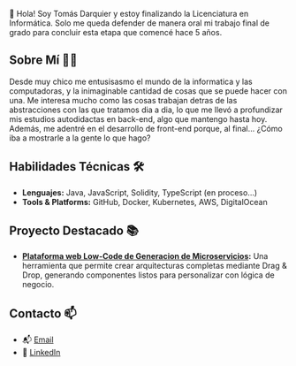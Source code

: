 👋 Hola! Soy Tomás Darquier y estoy finalizando la Licenciatura en Informática. Solo me queda defender de manera oral mi trabajo final de grado para concluir esta etapa que comencé hace 5 años.

## Sobre Mí 🧑‍💻
Desde muy chico me entusisasmo el mundo de la informatica y las computadoras, y la inimaginable cantidad de cosas que se puede hacer con una. Me interesa mucho como las cosas trabajan detras de las abstracciones con las que tratamos dia a dia, lo que me llevó a profundizar mis estudios autodidactas en back-end, algo que mantengo hasta hoy. Además, me adentré en el desarrollo de front-end porque, al final... ¿Cómo iba a mostrarle a la gente lo que hago?

## Habilidades Técnicas 🛠️
- **Lenguajes:** Java, JavaScript, Solidity, TypeScript (en proceso...)
- **Tools & Platforms:** GitHub, Docker, Kubernetes, AWS, DigitalOcean

## Proyecto Destacado 📚
- **[Plataforma web Low-Code de Generacion de Microservicios](https://github.com/TomasDarquier/TFG):** Una herramienta que permite crear arquitecturas completas mediante Drag & Drop, generando componentes listos para personalizar con lógica de negocio.

## Contacto 📫
- 📬 [Email](mailto:tomasdarquier@gmail.com)
- 🔗 [LinkedIn](https://www.linkedin.com/in/tomasdarquier)
